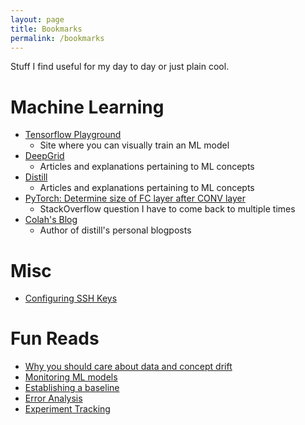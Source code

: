 ```yaml
---
layout: page
title: Bookmarks
permalink: /bookmarks
---
```

Stuff I find useful for my day to day or just plain cool. 
# Machine Learning
- [Tensorflow Playground](http://playground.tensorflow.org/#activation=tanh&batchSize=10&dataset=circle&regDataset=reg-plane&learningRate=0.03&regularizationRate=0&noise=0&networkShape=4,2&seed=0.04626&showTestData=false&discretize=false&percTrainData=50&x=true&y=true&xTimesY=false&xSquared=false&ySquared=false&cosX=false&sinX=false&cosY=false&sinY=false&collectStats=false&problem=classification&initZero=false&hideText=false)
    - Site where you can visually train an ML model
- [DeepGrid](https://jefkine.com/)
    - Articles and explanations pertaining to ML concepts
- [Distill](https://distill.pub/)
    - Articles and explanations pertaining to ML concepts
- [PyTorch: Determine size of FC layer after CONV layer](https://datascience.stackexchange.com/questions/40906/determining-size-of-fc-layer-after-conv-layer-in-pytorch)
    - StackOverflow question I have to come back to multiple times
- [Colah's Blog](https://colah.github.io/)
    - Author of distill's personal blogposts


# Misc
- [Configuring SSH Keys](https://code.visualstudio.com/docs/remote/troubleshooting)


# Fun Reads
- [Why you should care about data and concept drift](https://towardsdatascience.com/machine-learning-in-production-why-you-should-care-about-data-and-concept-drift-d96d0bc907fb)
- [Monitoring ML models](https://christophergs.com/machine%20learning/2020/03/14/how-to-monitor-machine-learning-models/)
- [Establishing a baseline](https://blog.ml.cmu.edu/2020/08/31/3-baselines/)
- [Error Analysis](https://techcommunity.microsoft.com/t5/ai-machine-learning-blog/responsible-machine-learning-with-error-analysis/ba-p/2141774)
- [Experiment Tracking](https://neptune.ai/blog/ml-experiment-tracking)